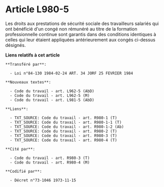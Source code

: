 # Article L980-5

Les droits aux prestations de sécurité sociale des travailleurs salariés qui ont bénéficié d'un congé non rémunéré au titre
de la formation professionnelle continue sont garantis dans des conditions identiques à celles qui leur étaient appliquées
antérieurement aux congés ci-dessus désignés.

**Liens relatifs à cet article**

	**Transféré par**:

	  - Loi n°84-130 1984-02-24 ART. 34 JORF 25 FEVRIER 1984

	**Nouveaux textes**:

	  - Code du travail - art. L962-5 (AbD)
	  - Code du travail - art. L962-5 (M)
	  - Code du travail - art. L981-5 (AbD)

	**Liens**:

	  - TXT_SOURCE: Code du travail - art. R980-1 (T)
	  - TXT_SOURCE: Code du travail - art. R980-1-1 (T)
	  - TXT_SOURCE: Code du travail - art. R980-1-2 (Ab)
	  - TXT_SOURCE: Code du travail - art. R980-2 (T)
	  - TXT_SOURCE: Code du travail - art. R980-3 (T)
	  - TXT_SOURCE: Code du travail - art. R980-4 (T)

	**Cité par**:

	  - Code du travail - art. R980-3 (T)
	  - Code du travail - art. R980-4 (M)

	**Codifié par**:

	  - Décret n°73-1046 1973-11-15

